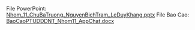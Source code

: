 File PowerPoint: [Nhom_11_ChuBaTruong_NguyenBichTram_LeDuyKhang.pptx](https://github.com/user-attachments/files/15753281/Nhom_11_ChuBaTruong_NguyenBichTram_LeDuyKhang.pptx)
File Bao Cao: [BaoCaoPTUDDDNT_Nhom11_AppChat.docx](https://github.com/user-attachments/files/15753339/BaoCaoPTUDDDNT_Nhom11_AppChat.docx)

